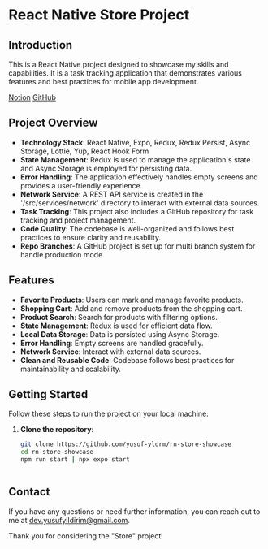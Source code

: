 # React Native Store Project 

## Introduction

This is a React Native  project designed to showcase my skills and capabilities. It is a task tracking application that demonstrates various features and best practices for mobile app development.


[Notion](https://www.notion.so/React-Native-Showcase-6a80794df2464d1f9877edb6aaf33c8d?pvs=4)
[GitHub](https://github.com/users/yusuf-yldrm/projects/3)


## Project Overview

- **Technology Stack**: React Native, Expo, Redux, Redux Persist, Async Storage, Lottie, Yup, React Hook Form
- **State Management**: Redux is used to manage the application's state and Async Storage is employed for persisting data.
- **Error Handling**: The application effectively handles empty screens and provides a user-friendly experience.
- **Network Service**: A REST API service is created in the '/src/services/network' directory to interact with external data sources.
- **Task Tracking**: This project also includes a GitHub repository for task tracking and project management.
- **Code Quality**: The codebase is well-organized and follows best practices to ensure clarity and reusability.
- **Repo Branches**: A GitHub project is set up for multi branch system for handle production mode.


## Features


- **Favorite Products**: Users can mark and manage favorite products.
- **Shopping Cart**: Add and remove products from the shopping cart.
- **Product Search**: Search for products with filtering options.
- **State Management**: Redux is used for efficient data flow.
- **Local Data Storage**: Data is persisted using Async Storage.
- **Error Handling**: Empty screens are handled gracefully.
- **Network Service**: Interact with external data sources.
- **Clean and Reusable Code**: Codebase follows best practices for maintainability and scalability.

## Getting Started

Follow these steps to run the project on your local machine:

1. **Clone the repository**:

   ```bash
   git clone https://github.com/yusuf-yldrm/rn-store-showcase
   cd rn-store-showcase
   npm run start | npx expo start



## Contact

If you have any questions or need further information, you can reach out to me at dev.yusufyildirim@gmail.com.

Thank you for considering the "Store" project!

